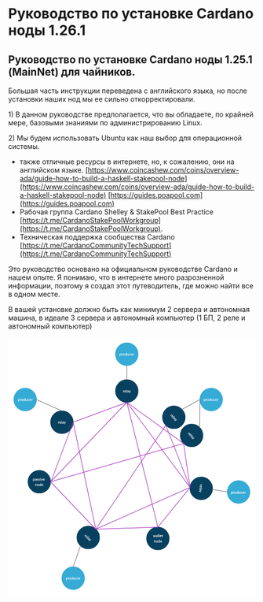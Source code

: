 # Руководство по установке Cardano ноды 1.26.1

## Руководство по установке Cardano ноды 1.25.1 \(MainNet\) для чайников.

Большая часть инструкции переведена с английского языка, но после установки наших нод мы ее сильно откорректировали.

1\) В данном руководстве предполагается, что вы обладаете, по крайней мере, базовыми знаниями по администрированию Linux. 

2\) Мы будем использовать Ubuntu как наш выбор для операционной системы.  
  


* также отличные ресурсы в интернете, но, к сожалению, они на английском языке.  [https://www.coincashew.com/coins/overview-ada/guide-how-to-build-a-haskell-stakepool-node](https://www.coincashew.com/coins/overview-ada/guide-how-to-build-a-haskell-stakepool-node)   [https://guides.poapool.com](https://guides.poapool.com) 
* Рабочая группа Cardano Shelley & StakePool Best Practice [https://t.me/CardanoStakePoolWorkgroup](https://t.me/CardanoStakePoolWorkgroup). 
* Техническая поддержка сообщества Cardano  [https://t.me/CardanoCommunityTechSupport](https://t.me/CardanoCommunityTechSupport) 

Это руководство основано на официальном руководстве Cardano и нашем опыте. Я понимаю, что в интернете много разрозненной информации, поэтому я создал этот путеводитель, где можно найти все в одном месте.

В вашей установке должно быть как минимум 2 сервера и автономная машина, в идеале 3 сервера и автономный компьютер \(1 БП, 2 реле и автономный компьютер\)

![](.gitbook/assets/image.png)

